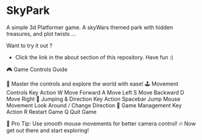 # SkyPark
A simple 3d Platformer game. A skyWars themed park with hidden treasures, and plot twists ...

Want to try it out ?
- Click the link in the about section of this repository. Have fun :)

🎮 Game Controls Guide

🚀 Master the controls and explore the world with ease!
🕹️ Movement Controls
Key	Action
W	Move Forward
A	Move Left
S	Move Backward
D	Move Right
🦘 Jumping & Direction
Key	Action
Spacebar	Jump
Mouse Movement	Look Around / Change Direction
🔄 Game Management
Key	Action
R	Restart Game
Q	Quit Game

🎯 Pro Tip: Use smooth mouse movements for better camera control!
🔥 Now get out there and start exploring!
